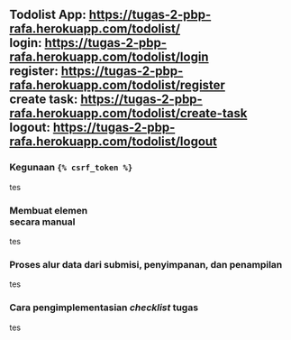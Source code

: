 Todolist App: https://tugas-2-pbp-rafa.herokuapp.com/todolist/  
login: https://tugas-2-pbp-rafa.herokuapp.com/todolist/login  
register: https://tugas-2-pbp-rafa.herokuapp.com/todolist/register  
create task: https://tugas-2-pbp-rafa.herokuapp.com/todolist/create-task  
logout: https://tugas-2-pbp-rafa.herokuapp.com/todolist/logout  
---

### Kegunaan `{% csrf_token %}`  
tes

### Membuat elemen <form> secara manual  
tes
  
### Proses alur data dari submisi, penyimpanan, dan penampilan  
tes
  
### Cara pengimplementasian _checklist_ tugas  
tes
